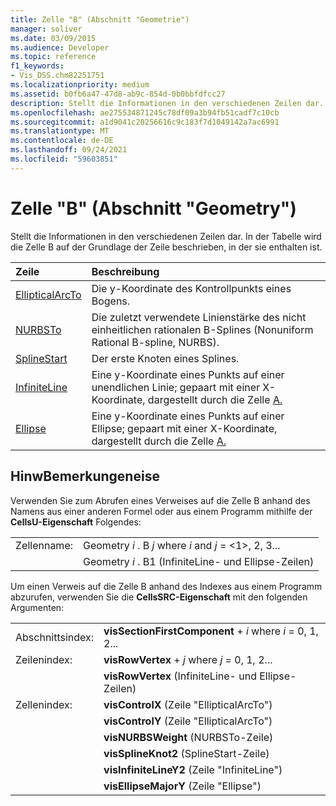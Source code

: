 ```yaml
---
title: Zelle "B" (Abschnitt "Geometrie")
manager: soliver
ms.date: 03/09/2015
ms.audience: Developer
ms.topic: reference
f1_keywords:
- Vis_DSS.chm82251751
ms.localizationpriority: medium
ms.assetid: b0fb6a47-47d8-ab9c-854d-0b0bbfdfcc27
description: Stellt die Informationen in den verschiedenen Zeilen dar. In der Tabelle wird die Zelle B auf der Grundlage der Zeile beschrieben, in der sie enthalten ist.
ms.openlocfilehash: ae275534871245c78df09a3b94fb51cadf7c10cb
ms.sourcegitcommit: a1d9041c20256616c9c183f7d1049142a7ac6991
ms.translationtype: MT
ms.contentlocale: de-DE
ms.lasthandoff: 09/24/2021
ms.locfileid: "59603851"
---
```

# <a name="b-cell-geometry-section"></a>Zelle "B" (Abschnitt "Geometry")

Stellt die Informationen in den verschiedenen Zeilen dar. In der Tabelle wird die Zelle B auf der Grundlage der Zeile beschrieben, in der sie enthalten ist.
  
|Zeile|Beschreibung|
|:-----|:-----|
|[EllipticalArcTo](ellipticalarcto-row-geometry-section.md) <br/> | Die  y-Koordinate des Kontrollpunkts eines Bogens.  <br/> |
|[NURBSTo](nurbsto-row-geometry-section.md) <br/> | Die zuletzt verwendete Linienstärke des nicht einheitlichen rationalen B-Splines (Nonuniform Rational B-spline, NURBS).  <br/> |
|[SplineStart](splinestart-row-geometry-section.md) <br/> | Der erste Knoten eines Splines.  <br/> |
|[InfiniteLine](infiniteline-row-geometry-section.md) <br/> | Eine  y-Koordinate eines Punkts auf einer unendlichen Linie; gepaart mit einer X-Koordinate, dargestellt durch die Zelle [A.](a-cell-geometry-section.md)   <br/> |
|[Ellipse](ellipse-row-geometry-section.md) <br/> | Eine  y-Koordinate eines Punkts auf einer Ellipse; gepaart mit einer X-Koordinate, dargestellt durch die Zelle [A.](a-cell-geometry-section.md)   <br/> |
   
## <a name="remarks"></a>HinwBemerkungeneise

Verwenden Sie zum Abrufen eines Verweises auf die Zelle B anhand des Namens aus einer anderen Formel oder aus einem Programm mithilfe der **CellsU-Eigenschaft** Folgendes: 
  
|||
|:-----|:-----|
| Zellenname:  <br/> | Geometry  *i*  . B  *j*            where  *i*  and  *j*  = <1>, 2, 3...  <br/> |
|| Geometry  *i*  . B1 (InfiniteLine- und Ellipse-Zeilen)  <br/> |
   
Um einen Verweis auf die Zelle B anhand des Indexes aus einem Programm abzurufen, verwenden Sie die **CellsSRC-Eigenschaft** mit den folgenden Argumenten: 
  
|||
|:-----|:-----|
| Abschnittsindex:  <br/> |**visSectionFirstComponent**  +   *i* where *i* = 0, 1, 2...  <br/> |
| Zeilenindex:  <br/> |**visRowVertex**  +   *j* where *j* = 0, 1, 2...  <br/> |
||**visRowVertex** (InfiniteLine- und Ellipse-Zeilen)  <br/> |
| Zellenindex:  <br/> |**visControlX** (Zeile "EllipticalArcTo")  <br/> |
||**visControlY** (Zeile "EllipticalArcTo")  <br/> |
||**visNURBSWeight** (NURBSTo-Zeile)  <br/> |
||**visSplineKnot2** (SplineStart-Zeile)  <br/> |
||**visInfiniteLineY2** (Zeile "InfiniteLine")  <br/> |
||**visEllipseMajorY** (Zeile "Ellipse")  <br/> |
   

